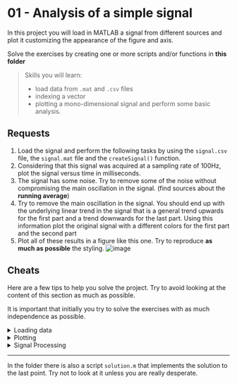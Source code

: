 # 01 - Analysis of a simple signal

In this project you will load in MATLAB a signal from different sources and plot it customizing the appearance of the figure and axis.

Solve the exercises by creating one or more scripts and/or functions in **this folder**

> Skills you will learn:
>
> - load data from `.mat` and `.csv` files
> - indexing a vector
> - plotting a mono-dimensional signal and perform some basic analysis.

## Requests

1. Load the signal and perform the following tasks by using the `signal.csv` file, the `signal.mat` file and the `createSignal()` function.
2. Considering that this signal was acquired at a sampling rate of 100Hz, plot the signal versus time in milliseconds.
3. The signal has some noise. Try to remove some of the noise without compromising the main oscillation in the signal. (find sources about the **running average**)
4. Try to remove the main oscillation in the signal. You should end up with the underlying linear trend in the signal that is a general trend upwards for the first part and a trend downwards for the last part. Using this information plot the original signal with a different colors for the first part and the second part
5. Plot all of these results in a figure like this one. Try to reproduce **as much as possible** the styling.
![image](https://user-images.githubusercontent.com/39329654/165727896-f501673f-0043-4070-b2b0-233a5686f5bd.png)

## Cheats

Here are a few tips to help you solve the project. Try to avoid looking at the content of this section as much as possible.

It is important that initially you try to solve the exercises with as much independence as possible.

<details>
  <summary>Loading data</summary>
  
  Useful functions that you might want to check out:

  - `doc matfile`
  - `doc readtable`
  - `doc readmatrix` 
  
</details>

<details>
  <summary>Plotting</summary>
  
  Useful functions that you might want to check out:

  - `doc plot`
  - `doc subplot`
  - `doc figure`
  - `doc legend`
  
</details>

<details>
  <summary>Signal Processing</summary>
  
  Useful functions that you might want to check out:

  - `doc medfilt1`
  - `doc smooth`
  - `doc smoothdata` 
  
</details>

---

In the folder there is also a script `solution.m` that implements the solution to the last point. Try not to look at it unless you are really desperate.